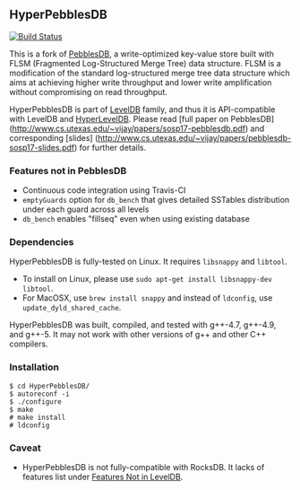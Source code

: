 ## HyperPebblesDB 

[![Build Status](https://travis-ci.org/xxks-kkk/HyperPebblesDB.svg?branch=master)](https://travis-ci.org/xxks-kkk/HyperPebblesDB)

This is a fork of [PebblesDB](https://github.com/utsaslab/pebblesdb), a write-optimized key-value store built with FLSM (Fragmented Log-Structured Merge Tree) data structure. FLSM is a modification of the standard log-structured merge tree data structure which
aims at achieving higher write throughput and lower write amplification without compromising on read throughput.

HyperPebblesDB is part of [LevelDB](https://github.com/google/leveldb) family, and thus it is API-compatible with LevelDB and 
[HyperLevelDB](https://github.com/rescrv/HyperLevelDB). Please read [full paper on PebblesDB]
(http://www.cs.utexas.edu/~vijay/papers/sosp17-pebblesdb.pdf) and corresponding [slides]
(http://www.cs.utexas.edu/~vijay/papers/pebblesdb-sosp17-slides.pdf) for further details.

### Features not in PebblesDB

- Continuous code integration using Travis-CI
- `emptyGuards` option for `db_bench` that gives detailed SSTables distribution under each guard across all levels
- `db_bench` enables "fillseq" even when using existing database

### Dependencies

HyperPebblesDB is fully-tested on Linux. It requires `libsnappy` and `libtool`. 

- To install on Linux, please use `sudo apt-get install libsnappy-dev libtool`. 
- For MacOSX, use `brew install snappy` and instead of `ldconfig`, use `update_dyld_shared_cache`.

HyperPebblesDB was built, compiled, and tested with g++-4.7, g++-4.9, and g++-5. It may not work with other versions of g++ and other C++ compilers. 

### Installation

`$ cd HyperPebblesDB/`  
`$ autoreconf -i`  
`$ ./configure`  
`$ make`  
`# make install`  
`# ldconfig`  

### Caveat

- HyperPebblesDB is not fully-compatible with RocksDB. It lacks of features list under [Features Not in LevelDB](https://github.com/facebook/rocksdb/wiki/Features-Not-in-LevelDB).
 
